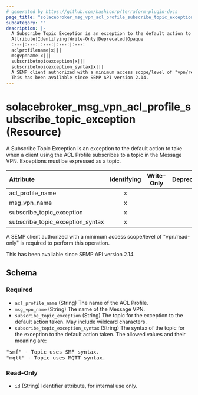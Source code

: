 ```yaml
---
# generated by https://github.com/hashicorp/terraform-plugin-docs
page_title: "solacebroker_msg_vpn_acl_profile_subscribe_topic_exception Resource - solacebroker"
subcategory: ""
description: |-
  A Subscribe Topic Exception is an exception to the default action to take when a client using the ACL Profile subscribes to a topic in the Message VPN. Exceptions must be expressed as a topic.
  Attribute|Identifying|Write-Only|Deprecated|Opaque
  :---|:---:|:---:|:---:|:---:
  aclprofilename|x|||
  msgvpnname|x|||
  subscribetopicexception|x|||
  subscribetopicexception_syntax|x|||
  A SEMP client authorized with a minimum access scope/level of "vpn/read-only" is required to perform this operation.
  This has been available since SEMP API version 2.14.
---
```


# solacebroker_msg_vpn_acl_profile_subscribe_topic_exception (Resource)

A Subscribe Topic Exception is an exception to the default action to take when a client using the ACL Profile subscribes to a topic in the Message VPN. Exceptions must be expressed as a topic.


Attribute|Identifying|Write-Only|Deprecated|Opaque
:---|:---:|:---:|:---:|:---:
acl_profile_name|x|||
msg_vpn_name|x|||
subscribe_topic_exception|x|||
subscribe_topic_exception_syntax|x|||



A SEMP client authorized with a minimum access scope/level of "vpn/read-only" is required to perform this operation.

This has been available since SEMP API version 2.14.



<!-- schema generated by tfplugindocs -->
## Schema

### Required

- `acl_profile_name` (String) The name of the ACL Profile.
- `msg_vpn_name` (String) The name of the Message VPN.
- `subscribe_topic_exception` (String) The topic for the exception to the default action taken. May include wildcard characters.
- `subscribe_topic_exception_syntax` (String) The syntax of the topic for the exception to the default action taken. The allowed values and their meaning are:

<pre>
"smf" - Topic uses SMF syntax.
"mqtt" - Topic uses MQTT syntax.
</pre>

### Read-Only

- `id` (String) Identifier attribute, for internal use only.
